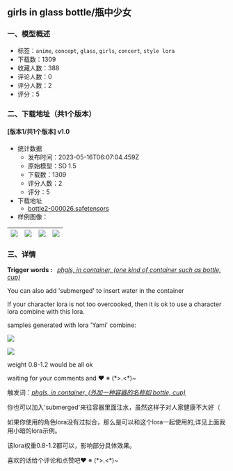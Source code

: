 ## girls in glass bottle/瓶中少女
### 一、模型概述

- 标签：`anime`, `concept`, `glass`, `girls`, `concert`, `style lora`
- 下载数：1309
- 收藏人数：388
- 评论人数：0
- 评分人数：2
- 评分：5

### 二、下载地址（共1个版本）

#### [版本1/共1个版本] v1.0

- 统计数据
  - 发布时间：2023-05-16T06:07:04.459Z
  - 原始模型：SD 1.5
  - 下载数：1309
  - 评分人数：2
  - 评分：5
- 下载地址
  - [bottle2-000026.safetensors](https://civitai.com/api/download/models/72024)
- 样例图像：

| <img src="https://image.civitai.com/xG1nkqKTMzGDvpLrqFT7WA/15f2b599-dd33-46df-b3b7-a8216bad1e42/width=450/804239.jpeg" /> | <img src="https://image.civitai.com/xG1nkqKTMzGDvpLrqFT7WA/0d7e9a78-aee8-4d67-9527-fb6cd076654b/width=450/804233.jpeg" /> | <img src="https://image.civitai.com/xG1nkqKTMzGDvpLrqFT7WA/3c728bfe-2eb7-4632-a32f-138e3db30358/width=450/804246.jpeg" /> | <img src="https://image.civitai.com/xG1nkqKTMzGDvpLrqFT7WA/7d131247-86f9-4f8c-8e0e-f9747ef5940a/width=450/804244.jpeg" /> |
| ---- | ---- | ---- | ---- |


### 三、详情
<p><strong>Trigger words :</strong>  <strong> </strong><em><u>phgls, in container, (one kind of container such as bottle, cup)</u></em></p><p>You can also add 'submerged' to insert water in the container</p><p>If your character lora is not too overcooked, then it is ok to use a character lora combine with this lora.</p><p>samples generated with lora 'Yami' combine:</p><p><img src="https://image.civitai.com/xG1nkqKTMzGDvpLrqFT7WA/ef063f5a-8080-4731-b557-435e343fb796/width=525/ef063f5a-8080-4731-b557-435e343fb796.jpeg" /></p><p></p><p><img src="https://image.civitai.com/xG1nkqKTMzGDvpLrqFT7WA/9d0839f2-56cc-43da-8a37-fd3b9c225030/width=525/9d0839f2-56cc-43da-8a37-fd3b9c225030.jpeg" /></p><p>weight 0.8-1.2 would be all ok</p><p>waiting for your comments and ❤ ※ (*&gt;.&lt;*)~</p><p></p><p>触发词：<em><u>phgls, in container, (外加一种容器的名称如 bottle, cup)</u></em></p><p>你也可以加入'submerged'来往容器里面注水，虽然这样子对人家健康不大好（</p><p>如果你使用的角色lora没有过拟合，那么是可以和这个lora一起使用的,详见上面我用小暗的lora示例。</p><p>该lora权重0.8-1.2都可以，影响部分具体效果。</p><p>喜欢的话给个评论和点赞吧❤ ※ (*&gt;.&lt;*)~</p>
